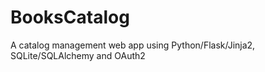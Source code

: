 # BooksCatalog
A catalog management web app using Python/Flask/Jinja2, SQLite/SQLAlchemy and OAuth2
